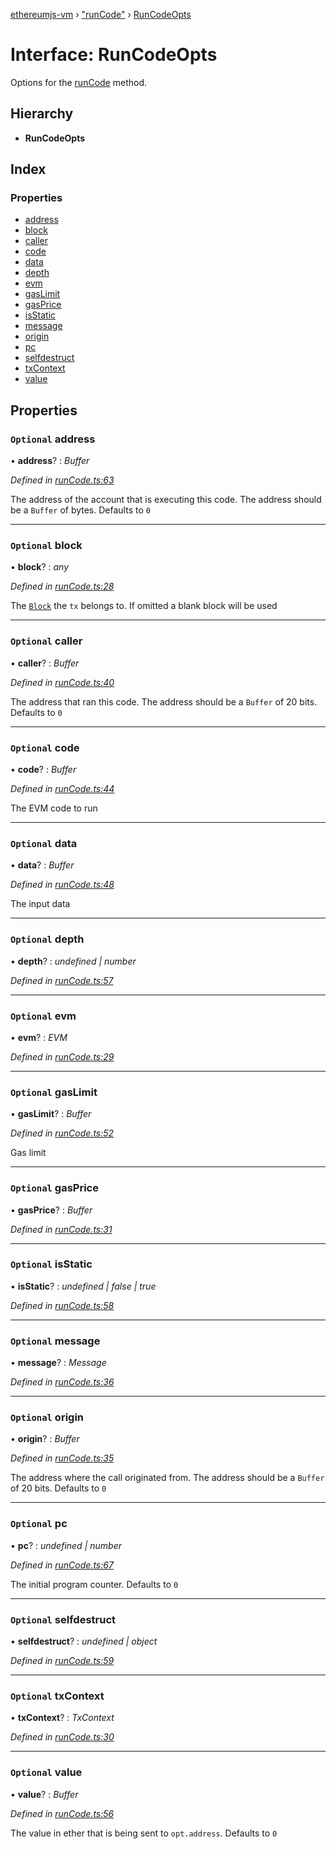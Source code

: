 [ethereumjs-vm](../README.md) › ["runCode"](../modules/_runcode_.md) › [RunCodeOpts](_runcode_.runcodeopts.md)

# Interface: RunCodeOpts

Options for the [runCode](../classes/_index_.vm.md#runcode) method.

## Hierarchy

* **RunCodeOpts**

## Index

### Properties

* [address](_runcode_.runcodeopts.md#optional-address)
* [block](_runcode_.runcodeopts.md#optional-block)
* [caller](_runcode_.runcodeopts.md#optional-caller)
* [code](_runcode_.runcodeopts.md#optional-code)
* [data](_runcode_.runcodeopts.md#optional-data)
* [depth](_runcode_.runcodeopts.md#optional-depth)
* [evm](_runcode_.runcodeopts.md#optional-evm)
* [gasLimit](_runcode_.runcodeopts.md#optional-gaslimit)
* [gasPrice](_runcode_.runcodeopts.md#optional-gasprice)
* [isStatic](_runcode_.runcodeopts.md#optional-isstatic)
* [message](_runcode_.runcodeopts.md#optional-message)
* [origin](_runcode_.runcodeopts.md#optional-origin)
* [pc](_runcode_.runcodeopts.md#optional-pc)
* [selfdestruct](_runcode_.runcodeopts.md#optional-selfdestruct)
* [txContext](_runcode_.runcodeopts.md#optional-txcontext)
* [value](_runcode_.runcodeopts.md#optional-value)

## Properties

### `Optional` address

• **address**? : *Buffer*

*Defined in [runCode.ts:63](https://github.com/ethereumjs/ethereumjs-vm/blob/master/packages/vm/lib/runCode.ts#L63)*

The address of the account that is executing this code. The address should be a `Buffer` of bytes. Defaults to `0`

___

### `Optional` block

• **block**? : *any*

*Defined in [runCode.ts:28](https://github.com/ethereumjs/ethereumjs-vm/blob/master/packages/vm/lib/runCode.ts#L28)*

The [`Block`](https://github.com/ethereumjs/ethereumjs-block) the `tx` belongs to. If omitted a blank block will be used

___

### `Optional` caller

• **caller**? : *Buffer*

*Defined in [runCode.ts:40](https://github.com/ethereumjs/ethereumjs-vm/blob/master/packages/vm/lib/runCode.ts#L40)*

The address that ran this code. The address should be a `Buffer` of 20 bits. Defaults to `0`

___

### `Optional` code

• **code**? : *Buffer*

*Defined in [runCode.ts:44](https://github.com/ethereumjs/ethereumjs-vm/blob/master/packages/vm/lib/runCode.ts#L44)*

The EVM code to run

___

### `Optional` data

• **data**? : *Buffer*

*Defined in [runCode.ts:48](https://github.com/ethereumjs/ethereumjs-vm/blob/master/packages/vm/lib/runCode.ts#L48)*

The input data

___

### `Optional` depth

• **depth**? : *undefined | number*

*Defined in [runCode.ts:57](https://github.com/ethereumjs/ethereumjs-vm/blob/master/packages/vm/lib/runCode.ts#L57)*

___

### `Optional` evm

• **evm**? : *EVM*

*Defined in [runCode.ts:29](https://github.com/ethereumjs/ethereumjs-vm/blob/master/packages/vm/lib/runCode.ts#L29)*

___

### `Optional` gasLimit

• **gasLimit**? : *Buffer*

*Defined in [runCode.ts:52](https://github.com/ethereumjs/ethereumjs-vm/blob/master/packages/vm/lib/runCode.ts#L52)*

Gas limit

___

### `Optional` gasPrice

• **gasPrice**? : *Buffer*

*Defined in [runCode.ts:31](https://github.com/ethereumjs/ethereumjs-vm/blob/master/packages/vm/lib/runCode.ts#L31)*

___

### `Optional` isStatic

• **isStatic**? : *undefined | false | true*

*Defined in [runCode.ts:58](https://github.com/ethereumjs/ethereumjs-vm/blob/master/packages/vm/lib/runCode.ts#L58)*

___

### `Optional` message

• **message**? : *Message*

*Defined in [runCode.ts:36](https://github.com/ethereumjs/ethereumjs-vm/blob/master/packages/vm/lib/runCode.ts#L36)*

___

### `Optional` origin

• **origin**? : *Buffer*

*Defined in [runCode.ts:35](https://github.com/ethereumjs/ethereumjs-vm/blob/master/packages/vm/lib/runCode.ts#L35)*

The address where the call originated from. The address should be a `Buffer` of 20 bits. Defaults to `0`

___

### `Optional` pc

• **pc**? : *undefined | number*

*Defined in [runCode.ts:67](https://github.com/ethereumjs/ethereumjs-vm/blob/master/packages/vm/lib/runCode.ts#L67)*

The initial program counter. Defaults to `0`

___

### `Optional` selfdestruct

• **selfdestruct**? : *undefined | object*

*Defined in [runCode.ts:59](https://github.com/ethereumjs/ethereumjs-vm/blob/master/packages/vm/lib/runCode.ts#L59)*

___

### `Optional` txContext

• **txContext**? : *TxContext*

*Defined in [runCode.ts:30](https://github.com/ethereumjs/ethereumjs-vm/blob/master/packages/vm/lib/runCode.ts#L30)*

___

### `Optional` value

• **value**? : *Buffer*

*Defined in [runCode.ts:56](https://github.com/ethereumjs/ethereumjs-vm/blob/master/packages/vm/lib/runCode.ts#L56)*

The value in ether that is being sent to `opt.address`. Defaults to `0`
